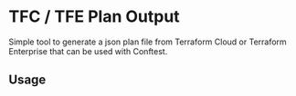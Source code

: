 # TFC / TFE Plan Output

Simple tool to generate a json plan file from Terraform Cloud or Terraform Enterprise
that can be used with Conftest.

## Usage


